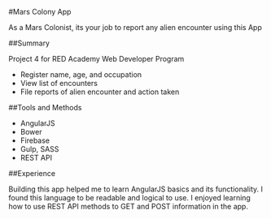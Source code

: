 #Mars Colony App

As a Mars Colonist, its your job to report any alien encounter using this App

##Summary

Project 4 for RED Academy Web Developer Program

- Register name, age, and occupation
- View list of encounters
- File reports of alien encounter and action taken

##Tools and Methods

- AngularJS
- Bower
- Firebase
- Gulp, SASS
- REST API

##Experience

Building this app helped me to learn AngularJS basics and its functionality. I found this language to be readable and logical to use. I enjoyed learning how to use REST API methods to GET and POST information in the app.
